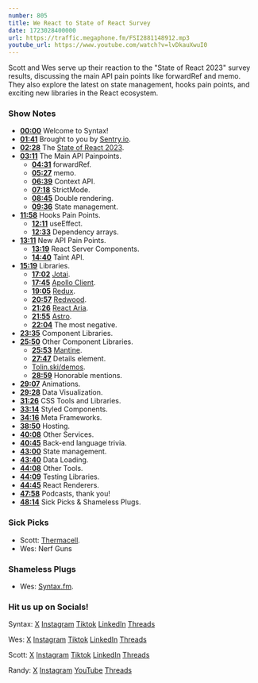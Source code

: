 ```yaml
---
number: 805
title: We React to State of React Survey
date: 1723028400000
url: https://traffic.megaphone.fm/FSI2881148912.mp3
youtube_url: https://www.youtube.com/watch?v=lvDkauXwuI0
---
```


Scott and Wes serve up their reaction to the "State of React 2023" survey results, discussing the main API pain points like forwardRef and memo. They also explore the latest on state management, hooks pain points, and exciting new libraries in the React ecosystem.

### Show Notes

* **[00:00](#t=00:00)** Welcome to Syntax!
* **[01:41](#t=01:41)** Brought to you by [Sentry.io](https://sentry.io/syntax).
* **[02:28](#t=02:28)** The [State of React 2023](https://stateofreact.com/en-US).
* **[03:11](#t=03:11)** The Main API Painpoints.
    * **[04:31](#t=04:31)** forwardRef.
    * **[05:27](#t=05:27)** memo.
    * **[06:39](#t=06:39)** Context API.
    * **[07:18](#t=07:18)** StrictMode.
    * **[08:45](#t=08:45)** Double rendering.
    * **[09:36](#t=09:36)** State management.
* **[11:58](#t=11:58)** Hooks Pain Points.
    * **[12:11](#t=12:11)** useEffect.
    * **[12:33](#t=12:33)** Dependency arrays.
* **[13:11](#t=13:11)** New API Pain Points.
    * **[13:19](#t=13:19)** React Server Components.
    * **[14:40](#t=14:40)** Taint API.
* **[15:19](#t=15:19)** Libraries.
    * **[17:02](#t=17:02)** [Jotai](https://jotai.org/).
    * **[17:45](#t=17:45)** [Apollo Client](https://www.apollographql.com/docs/react/).
    * **[19:05](#t=19:05)** [Redux](https://redux.js.org/).
    * **[20:57](#t=20:57)** [Redwood](https://redwoodjs.com/).
    * **[21:26](#t=21:26)** [React Aria](https://www.npmjs.com/package/react-aria).
    * **[21:55](#t=21:55)** [Astro](https://astro.build/).
    * **[22:04](#t=22:04)** The most negative.
* **[23:35](#t=23:35)** Component Libraries.
* **[25:50](#t=25:50)** Other Component Libraries.
    * **[25:53](#t=25:53)** [Mantine](https://mantine.dev/).
    * **[27:47](#t=27:47)** Details element.
    * [Tolin.ski/demos](https://tolin.ski/demos).
    * **[28:59](#t=28:59)** Honorable mentions.
* **[29:07](#t=29:07)** Animations.
* **[29:28](#t=29:28)** Data Visualization.
* **[31:26](#t=31:26)** CSS Tools and Libraries.
* **[33:14](#t=33:14)** Styled Components.
* **[34:16](#t=34:16)** Meta Frameworks.
* **[38:50](#t=38:50)** Hosting.
* **[40:08](#t=40:08)** Other Services.
* **[40:45](#t=40:45)** Back-end language trivia.
* **[43:00](#t=43:00)** State management.
* **[43:40](#t=43:40)** Data Loading.
* **[44:08](#t=44:08)** Other Tools.
* **[44:09](#t=44:09)** Testing Libraries.
* **[44:45](#t=44:45)** React Renderers.
* **[47:58](#t=47:58)** Podcasts, thank you!
* **[48:14](#t=48:14)** Sick Picks & Shameless Plugs.

### Sick Picks

- Scott: [Thermacell](https://amzn.to/4bOv6Ta).
- Wes: Nerf Guns

### Shameless Plugs

- Wes: [Syntax.fm](https://syntax.fm).

### Hit us up on Socials!

Syntax: [X](https://twitter.com/syntaxfm) [Instagram](https://www.instagram.com/syntax_fm/) [Tiktok](https://www.tiktok.com/@syntaxfm) [LinkedIn](https://www.linkedin.com/company/96077407/admin/feed/posts/) [Threads](https://www.threads.net/@syntax_fm)

Wes: [X](https://twitter.com/wesbos) [Instagram](https://www.instagram.com/wesbos/) [Tiktok](https://www.tiktok.com/@wesbos) [LinkedIn](https://www.linkedin.com/in/wesbos/) [Threads](https://www.threads.net/@wesbos)

Scott: [X](https://twitter.com/stolinski) [Instagram](https://www.instagram.com/stolinski/) [Tiktok](https://www.tiktok.com/@stolinski) [LinkedIn](https://www.linkedin.com/in/stolinski/) [Threads](https://www.threads.net/@stolinski)

Randy: [X](https://twitter.com/randyrektor) [Instagram](https://www.instagram.com/randyrektor/) [YouTube](https://www.youtube.com/@randyrektor) [Threads](https://www.threads.net/@randyrektor)
